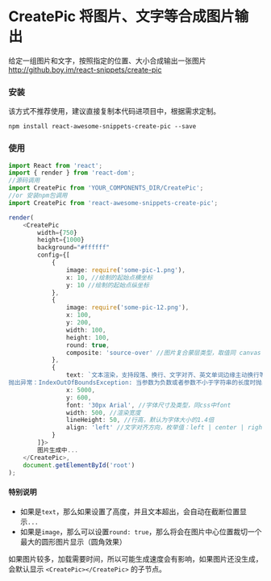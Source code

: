 # CreatePic 将图片、文字等合成图片输出

给定一组图片和文字，按照指定的位置、大小合成输出一张图片 http://github.boy.im/react-snippets/create-pic

### 安装

该方式不推荐使用，建议直接复制本代码进项目中，根据需求定制。

```
npm install react-awesome-snippets-create-pic --save
```

### 使用

```typescript
import React from 'react';
import { render } from 'react-dom';
//源码调用
import CreatePic from 'YOUR_COMPONENTS_DIR/CreatePic';
//or 安装npm包调用
import CreatePic from 'react-awesome-snippets-create-pic';

render(
    <CreatePic
        width={750}
        height={1000}
        background="#ffffff"
        config={[
            {
                image: require('some-pic-1.png'),
                x: 10, //绘制的起始点横坐标
                y: 10 //绘制的起始点纵坐标
            },
            {
                image: require('some-pic-12.png'),
                x: 100,
                y: 200,
                width: 100,
                height: 100,
                round: true,
                composite: 'source-over' //图片复合蒙层类型，取值同 canvas 的 globalCompositeOperation
            },
            {
                text: `文本渲染，支持段落、换行、文字对齐、英文单词边缘主动换行等特性。
抛出异常：IndexOutOfBoundsException: 当参数为负数或者参数不小于字符串的长度时抛出。`,
                x: 5000,
                y: 600,
                font: '30px Arial', //字体尺寸及类型，同css中font
                width: 500, //渲染宽度
                lineHeight: 50, //行高，默认为字体大小的1.4倍
                align: 'left' //文字对齐方向，枚举值：left | center | right
            }
        ]}>
        图片生成中...
    </CreatePic>,
    document.getElementById('root')
);
```

#### 特别说明

* 如果是`text`，那么如果设置了高度，并且文本超出，会自动在截断位置显示`...`
* 如果是`image`，那么可以设置`round: true`，那么将会在图片中心位置裁切一个最大的圆形图片显示（圆角效果）

如果图片较多，加载需要时间，所以可能生成速度会有影响，如果图片还没生成，会默认显示 `<CreatePic></CreatePic>` 的子节点。
